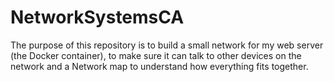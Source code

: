 # NetworkSystemsCA
The purpose of this repository is to build a small network for my web server (the Docker container), to make sure it can talk to other devices on the network and a Network map to understand how everything fits together.
